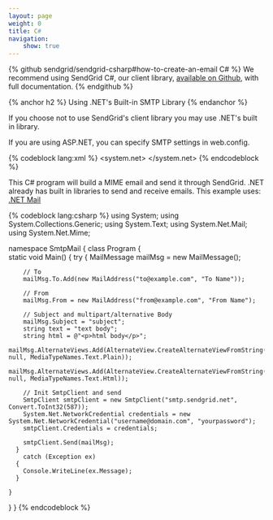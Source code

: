 ```yaml
---
layout: page
weight: 0
title: C#
navigation:
    show: true
---
```


{% github sendgrid/sendgrid-csharp#how-to-create-an-email C# %}
We recommend using SendGrid C#, our client library, <a href="https://github.com/sendgrid/sendgrid-csharp">available on Github</a>, with full documentation.
{% endgithub %}

{% anchor h2 %}
Using .NET's Built-in SMTP Library 
{% endanchor %}

If you choose not to use SendGrid's client library you may use .NET's built in library.

If you are using ASP.NET, you can specify SMTP settings in web.config.

{% codeblock lang:xml %}
<system.net>
  <mailSettings>
    <smtp from="test@domain.com">
      <network host="smtp.sendgrid.net" password="password" userName="username" port="587" />
    </smtp>
  </mailSettings>
</system.net>
{% endcodeblock %}

This C# program will build a MIME email and send it through SendGrid.  .NET already has built in libraries to send and receive emails. 
This example uses:
[.NET Mail](http://msdn.microsoft.com/en-us/library/system.net.mail.aspx)


{% codeblock lang:csharp %}
using System;
using System.Collections.Generic;
using System.Text;
using System.Net.Mail;
using System.Net.Mime;

namespace SmtpMail
{
  class Program
  {		
    static void Main()
    {
      try
      { 
        MailMessage mailMsg = new MailMessage();

        // To
        mailMsg.To.Add(new MailAddress("to@example.com", "To Name"));

        // From
        mailMsg.From = new MailAddress("from@example.com", "From Name");

        // Subject and multipart/alternative Body
        mailMsg.Subject = "subject";
        string text = "text body";
        string html = @"<p>html body</p>";
        mailMsg.AlternateViews.Add(AlternateView.CreateAlternateViewFromString(text, null, MediaTypeNames.Text.Plain));
        mailMsg.AlternateViews.Add(AlternateView.CreateAlternateViewFromString(html, null, MediaTypeNames.Text.Html));

        // Init SmtpClient and send
        SmtpClient smtpClient = new SmtpClient("smtp.sendgrid.net", Convert.ToInt32(587));
        System.Net.NetworkCredential credentials = new System.Net.NetworkCredential("username@domain.com", "yourpassword");
        smtpClient.Credentials = credentials;

        smtpClient.Send(mailMsg);
      }
        catch (Exception ex)
      {
        Console.WriteLine(ex.Message);
      }

    }
  }
}
{% endcodeblock %}